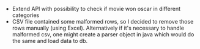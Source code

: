 - Extend API with possibility to check if movie won oscar in different categories
- CSV file contained some malformed rows, so I decided to remove those rows manually (using Excel). Alternatively if it's necessary to handle malformed csv, one might create a parser object in java which would do the same and load data to db.